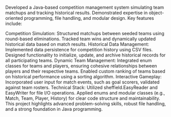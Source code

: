 Developed a Java-based competition management system simulating team matchups and tracking historical results. Demonstrated expertise in object-oriented programming, file handling, and modular design. Key features include:

Competition Simulation:
Structured matchups between seeded teams using round-based eliminations.
Tracked team wins and dynamically updated historical data based on match results.
Historical Data Management:
Implemented data persistence for competition history using CSV files.
Designed functionality to initialize, update, and archive historical records for all participating teams.
Dynamic Team Management:
Integrated enum classes for teams and players, ensuring cohesive relationships between players and their respective teams.
Enabled custom ranking of teams based on historical performance using a sorting algorithm.
Interactive Gameplay:
Incorporated user input for match events, such as goal scorers, validated against team rosters.
Technical Stack:
Utilized sheffield.EasyReader and EasyWriter for file I/O operations.
Applied enums and modular classes (e.g., Match, Team, Player, History) for clear code structure and maintainability.
This project highlights advanced problem-solving skills, robust file handling, and a strong foundation in Java programming.
